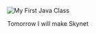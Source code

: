 ![My First Java Class](https://github.com/kimpro82/My_Java_Class/blob/master/Week%201/2019-03-17%20My%20First%20Java%20Class.PNG)

Tomorrow I will make Skynet
